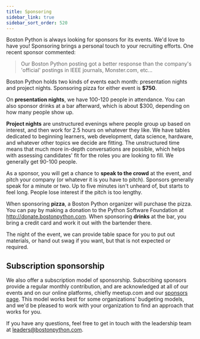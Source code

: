 ```yaml
---
title: Sponsoring
sidebar_link: true
sidebar_sort_order: 520
---
```


Boston Python is always looking for sponsors for its events. We'd love to have
you! Sponsoring brings a personal touch to your recruiting efforts. One recent
sponsor commented:

> Our Boston Python posting got a better response than the company's 'official'
  postings in IEEE journals, Monster.com, etc...

Boston Python holds two kinds of events each month: presentation nights and
project nights. Sponsoring pizza for either event is **$750**.

On **presentation nights**, we have 100-120 people in attendance. You can also
sponsor drinks at a bar afterward, which is about $300, depending on how many
people show up.

**Project nights** are unstructured evenings where people group up based on
  interest, and then work for 2.5 hours on whatever they like. We have tables
  dedicated to beginning learners, web development, data science, hardware, and
  whatever other topics we decide are fitting. The unstructured time means that
  much more in-depth conversations are possible, which helps with assessing
  candidates' fit for the roles you are looking to fill. We generally get 90-100
  people.

As a sponsor, you will get a chance to **speak to the crowd** at the event, and
pitch your company (or whatever it is you have to pitch). Sponsors generally
speak for a minute or two. Up to five minutes isn't unheard of, but starts to
feel long. People lose interest if the pitch is too lengthy.

When sponsoring **pizza**, a Boston Python organizer will purchase the pizza.
You can pay by making a donation to the Python Software Foundation at
<http://donate.bostonpython.com>. When sponsoring **drinks** at the bar, you
bring a credit card and work it out with the bartender there.

The night of the event, we can provide table space for you to put out materials,
or hand out swag if you want, but that is not expected or required.

## Subscription sponsorship
We also offer a subscription model of sponsorship. Subscribing sponsors provide
a regular monthly contribution, and are acknowledged at all of our events and on
our online platforms, chiefly meetup.com and our
[sponsors page](our_sponsors.md). This model works best for some organizations'
budgeting models, and we'd be pleased to work with your organization to find an
approach that works for you.

If you have any questions, feel free to get in touch with the leadership team at
<leaders@bostonpython.com>.
